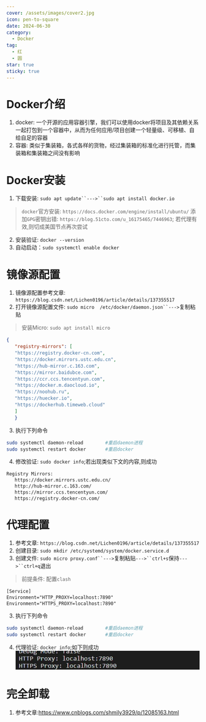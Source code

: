 ```yaml
---
cover: /assets/images/cover2.jpg
icon: pen-to-square
date: 2024-06-30
category:
  - Docker
tag:
  - 红
  - 圆
star: true
sticky: true
---
```

# Docker介绍
1. docker: 一个开源的应用容器引擎，我们可以使用docker将项目及其依赖关系一起打包到一个容器中，从而为任何应用/项目创建一个轻量级、可移植、自给自足的容器
2. 容器: 类似于集装箱，各式各样的货物，经过集装箱的标准化进行托管，而集装箱和集装箱之间没有影响

# Docker安装
1. 下载安装: `sudo apt update``--->``sudo apt install docker.io`
> `docker`官方安装: `https://docs.docker.com/engine/install/ubuntu/`
> 添加`GPG`密钥出错: `https://blog.51cto.com/u_16175465/7446963`; 若代理有效,则切成美国节点再次尝试
2. 安装验证: `docker --version`
3. 自动启动：`sudo systemctl enable docker`

# 镜像源配置
1. 镜像源配置参考文章: `https://blog.csdn.net/Lichen0196/article/details/137355517`
2. 打开镜像源配置文件: `sudo micro  /etc/docker/daemon.json``--->`复制粘贴
> 安装Micro: `sudo apt install micro`
```json
{
   "registry-mirrors": [
   "https://registry.docker-cn.com",
   "https://docker.mirrors.ustc.edu.cn",
   "https://hub-mirror.c.163.com",
   "https://mirror.baidubce.com",
   "https://ccr.ccs.tencentyun.com",
   "https://docker.m.daocloud.io",
   "https://noohub.ru",
   "https://huecker.io",
   "https://dockerhub.timeweb.cloud"
   ]
   }
```
3. 执行下列命令
```bash
sudo systemctl daemon-reload		#重启daemon进程
sudo systemctl restart docker		#重启docker
```
4. 修改验证: `sudo docker info`;若出现类似下文的内容,则成功
```text
Registry Mirrors:
   https://docker.mirrors.ustc.edu.cn/
   http://hub-mirror.c.163.com/
   https://mirror.ccs.tencentyun.com/
   https://registry.docker-cn.com/
```

# 代理配置
1. 参考文章: `https://blog.csdn.net/Lichen0196/article/details/137355517`
2. 创建目录: `sudo mkdir /etc/systemd/system/docker.service.d`
3. 创建文件: `sudo micro proxy.conf``--->`复制粘贴`--->``ctrl+s`保持`--->``ctrl+q`退出
>  前提条件: 配置`clash`
```text
[Service]
Environment="HTTP_PROXY=localhost:7890"
Environment="HTTPS_PROXY=localhost:7890"
```
3. 执行下列命令
```bash
sudo systemctl daemon-reload		#重启daemon进程
sudo systemctl restart docker		#重启docker
```
4. 代理验证: `docker info`;如下则成功
![img.png](/assets/images/LinuxService/img.png)

# 完全卸载
1. 参考文章:https://www.cnblogs.com/shmily3929/p/12085163.html


